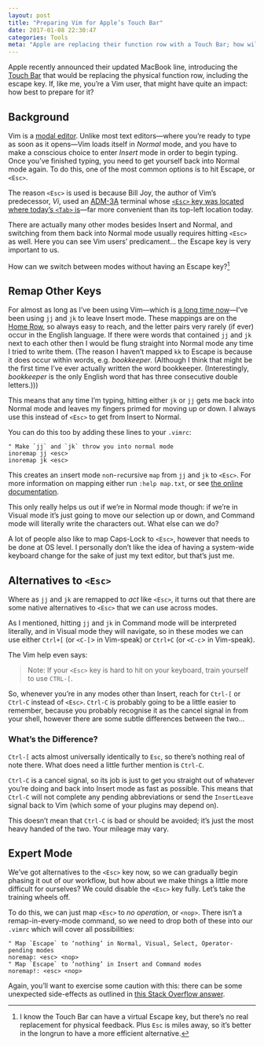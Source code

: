 ```yaml
---
layout: post
title: "Preparing Vim for Apple’s Touch Bar"
date: 2017-01-08 22:30:47
categories: Tools
meta: "Apple are replacing their function row with a Touch Bar; how will this affect Vim?"
---
```


Apple recently announced their updated MacBook line, introducing the [Touch
Bar](https://developer.apple.com/macos/touch-bar/) that would be replacing the
physical function row, including the escape key. If, like me, you’re a Vim user,
that might have quite an impact: how best to prepare for it?

## Background

Vim is a [modal editor](https://en.wikipedia.org/wiki/Vi#Interface). Unlike most
text editors—where you’re ready to type as soon as it opens—Vim loads itself in
_Normal_ mode, and you have to make a conscious choice to enter _Insert_ mode in
order to begin typing. Once you’ve finished typing, you need to get yourself
back into Normal mode again. To do this, one of the most common options is to
hit Escape, or `<Esc>`.

The reason `<Esc>` is used is because Bill Joy, the author of Vim’s predecessor,
_Vi_, used an [ADM-3A](https://en.wikipedia.org/wiki/ADM-3A) terminal whose
[`<Esc>` key was located where today’s `<Tab>`
is](https://en.wikipedia.org/wiki/ADM-3A#/media/File:KB_Terminal_ADM3A.svg)—far
more convenient than its top-left location today.

There are actually many other modes besides Insert and Normal, and switching
from them back into Normal mode usually requires hitting `<Esc>` as well. Here
you can see Vim users’ predicament… the Escape key is very important to us.

How can we switch between modes without having an Escape key?[^1]

## Remap Other Keys

For almost as long as I’ve been using Vim—which is [a long time
now](http://csswizardry.com/2014/06/vim-for-people-who-think-things-like-vim-are-weird-and-hard/)—I’ve
been using `jj` and `jk` to leave Insert mode. These mappings are on the [Home
Row](https://en.wikipedia.org/wiki/Touch_typing#Home_row), so always easy to
reach, and the letter pairs very rarely (if ever) occur in the English language.
If there were words that contained `jj` and `jk` next to each other then I would
be flung straight into Normal mode any time I tried to write them. (The reason I
haven’t mapped `kk` to Escape is because it does occur within words, e.g.
_bookkeeper_. (Although I think that might be the first time I’ve ever actually
written the word bookkeeper. (Interestingly, _bookkeeper_ is the only English
word that has three consecutive double letters.)))

This means that any time I’m typing, hitting either `jk` or `jj` gets me back
into Normal mode and leaves my fingers primed for moving up or down. I always
use this instead of `<Esc>` to get from Insert to Normal.

You can do this too by adding these lines to your `.vimrc`:

```
" Make `jj` and `jk` throw you into normal mode
inoremap jj <esc>
inoremap jk <esc>
```

This creates an `i`nsert mode `no`n-`re`cursive `map` from `jj` and `jk` to
`<Esc>`. For more information on mapping either run `:help map.txt`, or see [the
online documentation](http://vimhelp.appspot.com/map.txt.html).

This only really helps us out if we’re in Normal mode though: if we’re in Visual
mode it’s just going to move our selection up or down, and Command mode will
literally write the characters out. What else can we do?

A lot of people also like to map Caps-Lock to `<Esc>`, however that needs to be
done at OS level. I personally don’t like the idea of having a system-wide
keyboard change for the sake of just my text editor, but that’s just me.

## Alternatives to `<Esc>`

Where as `jj` and `jk` are remapped to _act_ like `<Esc>`, it turns out that
there are some native alternatives to `<Esc>` that we can use across modes.

As I mentioned, hitting `jj` and `jk` in Command mode will be interpreted
literally, and in Visual mode they will navigate, so in these modes we can use
either `Ctrl+[` (or `<C-[`> in Vim-speak) or `Ctrl+C` (or `<C-c`> in Vim-speak).

The Vim help even says:

> Note: If your `<Esc>` key is hard to hit on your keyboard, train yourself to
> use `CTRL-[`.

So, whenever you’re in any modes other than Insert, reach for `Ctrl-[` or
`Ctrl-C` instead of `<Esc>`. `Ctrl-C` is probably going to be a little easier to
remember, because you probably recognise it as the cancel signal in from your
shell, however there are some subtle differences between the two…

### What’s the Difference?

`Ctrl-[` acts almost universally identically to `Esc`, so there’s nothing real
of note there. What does need a little further mention is `Ctrl-C`.

`Ctrl-C` is a cancel signal, so its job is just to get you straight out of
whatever you’re doing and back into Insert mode as fast as possible. This means
that `Ctrl-C` will not complete any pending abbreviations or send the
`InsertLeave` signal back to Vim (which some of your plugins may depend on).

This doesn’t mean that `Ctrl-C` is bad or should be avoided; it’s just the most
heavy handed of the two. Your mileage may vary.

## Expert Mode

We’ve got alternatives to the `<Esc>` key now, so we can gradually begin phasing
it out of our workflow, but how about we make things a little more difficult for
ourselves? We could disable the `<Esc>` key fully. Let’s take the training
wheels off.

To do this, we can just map `<Esc>` to _no operation_, or `<nop>`. There isn’t a
remap-in-every-mode command, so we need to drop both of these into our `.vimrc`
which will cover all possibilities:

```
" Map `Escape` to ‘nothing’ in Normal, Visual, Select, Operator-pending modes
noremap: <esc> <nop>
" Map `Escape` to ‘nothing’ in Insert and Command modes
noremap!: <esc> <nop>
```

Again, you’ll want to exercise some caution with this: there can be some
unexpected side-effects as outlined in [this Stack Overflow
answer](http://stackoverflow.com/questions/8488232/how-to-disable-esc-and-cursor-keys-in-vim/8488537#8488537).

[^1]: I know the Touch Bar can have a virtual Escape key, but there’s no real replacement for physical feedback. Plus `Esc` is miles away, so it’s better in the longrun to have a more efficient alternative.

